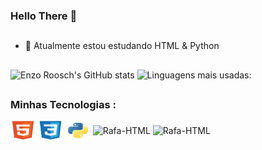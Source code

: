 ### Hello There 👋
##
- 🌱 Atualmente estou estudando HTML & Python
  ##
![Enzo Roosch's GitHub stats](https://github-readme-stats.vercel.app/api?username=enzorooschqueiroz&show_icons=true&theme=dark)
![Linguagens mais usadas:](https://github-readme-stats.vercel.app/api/top-langs/?username=enzorooschqueiroz&hide_progress=true&theme=dark)
##
### Minhas Tecnologias :
<div>
  <img align="center" alt="Rafa-HTML" height="30" width="40" src="https://raw.githubusercontent.com/devicons/devicon/master/icons/html5/html5-original.svg">
  <img align="center" alt="Rafa-CSS" height="30" width="40" src="https://raw.githubusercontent.com/devicons/devicon/master/icons/css3/css3-original.svg">
  <img align="center" alt="Rafa-Python" height="30" width="40" src="https://raw.githubusercontent.com/devicons/devicon/master/icons/python/python-original.svg">
  <img align="center"alt="Rafa-HTML" height="30" width="40" src="https://cdn.jsdelivr.net/gh/devicons/devicon@latest/icons/linux/linux-original.svg" />
  <img align="center"alt="Rafa-HTML" height="30" width="40" src="https://cdn.jsdelivr.net/gh/devicons/devicon@latest/icons/git/git-original.svg" />
</div>
